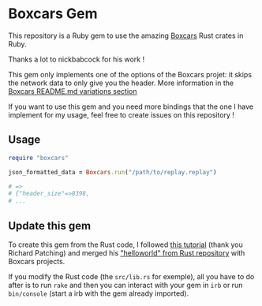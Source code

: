 # Boxcars Gem

This repository is a Ruby gem to use the amazing [Boxcars](https://github.com/nickbabcock/boxcars) Rust crates in Ruby.

Thanks a lot to nickbabcock for his work !

This gem only implements one of the options of the Boxcars projet: it skips the network data to only give you the header.
More information in the [Boxcars README.md variations section](https://github.com/nickbabcock/boxcars#variations)

If you want to use this gem and you need more bindings that the one I have implement for my usage, feel free to create issues on this repository !

## Usage

```ruby
require "boxcars"

json_formatted_data = Boxcars.run("/path/to/replay.replay")

# =>
# {"header_size"=>8398,
# ...

```

## Update this gem
To create this gem from the Rust code, I followed [this tutorial](https://medium.com/@richard_23685/creating-a-ruby-gem-with-rust-49dce5b9b925) (thank you Richard Patching) and merged his ["helloworld" from Rust repository](https://github.com/patchfx/helloworld) with Boxcars projects.

If you modify the Rust code (the `src/lib.rs` for exemple), all you have to do after is to run `rake` and then you can interact with your gem in `irb` or run `bin/console` (start a irb with the gem already imported).